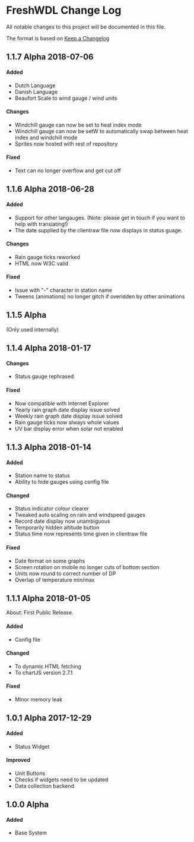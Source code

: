 # FreshWDL Change Log

All notable changes to this project will be documented in this file.

The format is based on [Keep a Changelog](http://keepachangelog.com/)

## 1.1.7 Alpha 2018-07-06

#### Added
- Dutch Language
- Danish Language
- Beaufort Scale to wind gauge / wind units

#### Changes
- Windchill gauge can now be set to heat index mode
- Windchill gauge can now be setW to automatically swap between heat index and windchill mode
- Sprites now hosted with rest of repository

#### Fixed
- Text can no longer overflow and get cut off

## 1.1.6 Alpha 2018-06-28

#### Added
- Support for other langauges. (Note: please get in touch if you want to help with translating!)
- The date supplied by the clientraw file now displays in status guage.

#### Changes
- Rain gauge ticks reworked
- HTML now W3C valid

#### Fixed
- Issue with "-" character in station name
- Tweens (animations) no longer gitch if overidden by other animations

## 1.1.5 Alpha
(Only used internally)

## 1.1.4 Alpha 2018-01-17

#### Changes
- Status gauge rephrased

#### Fixed
- Now compatible with Internet Explorer
- Yearly rain graph date display issue solved
- Weekly rain graph date display issue solved
- Rain gauge ticks now always whole values
- UV bar display error when solar not enabled

## 1.1.3 Alpha 2018-01-14

#### Added
- Station name to status
- Ability to hide gauges using config file

#### Changed
- Status indicator colour clearer
- Tweaked auto scaling on rain and windspeed gauges
- Record date display now unambiguous
- Temporarily hidden altitude button
- Status time now represents time given in clientraw file

#### Fixed
- Date format on some graphs
- Screen rotation on mobile no longer cuts of bottom section
- Units now round to correct number of DP
- Overlap of temperature min/max

## 1.1.1 Alpha 2018-01-05
About: First Public Release.

#### Added
- Config file

#### Changed
- To dynamic HTML fetching
- To chartJS version 2.7.1

#### Fixed
- Minor memory leak

## 1.0.1 Alpha 2017-12-29

#### Added
- Status Widget

#### Improved
- Unit Buttons
- Checks if widgets need to be updated
- Data collection backend

## 1.0.0 Alpha

#### Added
- Base System
